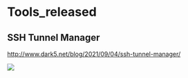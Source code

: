 # Tools_released
 
## SSH Tunnel Manager

http://www.dark5.net/blog/2021/09/04/ssh-tunnel-manager/

![](https://i.loli.net/2021/09/05/xu2YvmdhRUHXl3S.png)